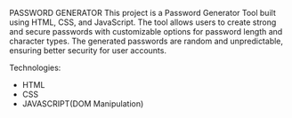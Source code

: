 PASSWORD GENERATOR
This project is a Password Generator Tool built using HTML, CSS, and JavaScript.
The tool allows users to create strong and secure passwords with customizable options for password length and character types.
The generated passwords are random and unpredictable, ensuring better security for user accounts.

Technologies:
- HTML
- CSS
- JAVASCRIPT(DOM Manipulation)
